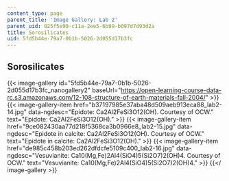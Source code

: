 ```yaml
---
content_type: page
parent_title: 'Image Gallery: Lab 2'
parent_uid: 025f5e90-c11a-2ee5-6b09-b097d7d93d2a
title: Sorosilicates
uid: 5fd5b44e-79a7-0b1b-5026-2d055d17b3fc
---
```


Sorosilicates
-------------
{{< image-gallery id="5fd5b44e-79a7-0b1b-5026-2d055d17b3fc_nanogallery2" baseUrl="https://open-learning-course-data-rc.s3.amazonaws.com/12-108-structure-of-earth-materials-fall-2004/" >}}
{{< image-gallery-item href="b37197985e37aba48d509aeb913eca88_lab2-14.jpg" data-ngdesc="Epidote: Ca2Al2FeSi3O12(OH). Courtesy of OCW." text="Epidote: Ca2Al2FeSi3O12(OH)." >}}
{{< image-gallery-item href="9ce082430aa77d218f5368ca3b0966e8_lab2-15.jpg" data-ngdesc="Epidote in calcite: Ca2Al2FeSi3O12(OH). Courtesy of OCW." text="Epidote in calcite: Ca2Al2FeSi3O12(OH)." >}}
{{< image-gallery-item href="de985c458b203ed262dfdcfe5109c400_lab2-16.jpg" data-ngdesc="Vesuvianite: Ca10(Mg,Fe)2Al4(SiO4)5(Si2O7)2(OH)4. Courtesy of OCW." text="Vesuvianite: Ca10(Mg,Fe)2Al4(SiO4)5(Si2O7)2(OH)4." >}}
{{</ image-gallery >}}